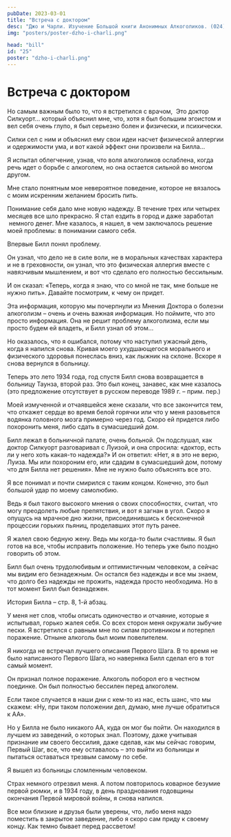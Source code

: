 ```yaml
---
pubDate: 2023-03-01
title: "Встреча с доктором"
desc: "Джо и Чарли. Изучение Большой книги Анонимных Алкоголиков. (024)"
img: "posters/poster-dzho-i-charli.png"

head: "bill"
id: "25"
poster: "dzho-i-charli.png"
---
```


# Встреча с доктором

Но самым важным было то, что я встретился с врачом,  Это доктор Силкуорт…
который объяснил мне, что, хотя я был большим эгоистом и вел себя очень глупо, я был серьезно болен и физически, и психически.

Силки сел с ним и объяснил ему свои идеи насчет физической аллергии и одержимости ума, и вот какой эффект они произвели на Билла…

Я испытал облегчение, узнав, что воля алкоголиков ослаблена, когда речь идет о борьбе с алкоголем, но она остается сильной во многом другом.

Мне стало понятным мое невероятное поведение, которое не вязалось с моим искренним желанием бросить пить.

Понимание себя дало мне новую надежду. В течение трех или четырех месяцев все шло прекрасно. Я стал ездить в город и даже заработал  немного денег. Мне казалось, я нашел, в чем заключалось решение моей проблемы: в понимании самого себя.

Впервые Билл понял проблему.

Он узнал, что дело не в силе воли, не в моральных качествах характера и не в греховности, он узнал, что это физическая аллергия вместе с навязчивым мышлением, и вот что сделало его полностью бессильным.

И он сказал: «Теперь, когда я знаю, что со мной не так, мне больше не нужно пить». Давайте посмотрим, к чему он придет.

Эта информация, которую мы почерпнули из Мнения Доктора о болезни алкоголизм – очень и очень важная информация. Но поймите, что это просто информация. Она не решит проблему алкоголизма, если мы просто будем ей владеть, и Билл узнал об этом…

Но оказалось, что я ошибался, потому что наступил ужасный день, когда я напился снова. Кривая моего ухудшающегося морального и физического здоровья понеслась вниз, как лыжник на склоне. Вскоре я снова вернулся в больницу.

Теперь это лето 1934 года, год спустя Билл снова возвращается в больницу Таунза, второй раз.
Это был конец, занавес, как мне казалось (это предложение отсутствует в русском переводе 1989 г. – прим. пер.)

Моей измученной и отчаявшейся жене сказали, что все закончится тем, что откажет сердце во время белой горячки или что у меня разовьется водянка головного мозга примерно через год. Скоро ей придется либо похоронить меня, либо сдать в сумасшедший дом.

Билл лежал в больничной палате, очень больной. Он подслушал, как доктор Силкуорт разговаривал с Луизой, и она спросила: «доктор, есть ли у него хоть какая-то надежда?» И он ответил: «Нет, я в это не верю, Луиза. Мы или похороним его, или сдадим в сумасшедший дом, потому что для Билла нет решения».
Мне не нужно было объяснять все это.

Я все понимал и почти смирился с таким концом. Конечно, это был большой удар по моему самолюбию.

Ведь я был такого высокого мнения о своих способностях, считал, что могу преодолеть любые препятствия, и вот я загнан в угол. Скоро я опущусь на мрачное дно жизни, присоединившись к бесконечной процессии горьких пьяниц, проделавших этот путь ранее.

Я жалел свою бедную жену. Ведь мы когда-то были счастливы. Я был готов на все, чтобы исправить положение. Но теперь уже было поздно говорить об этом.

Билл был очень трудолюбивым и оптимистичным человеком, а сейчас мы видим его безнадежным. Он остался без надежды и все мы знаем, что долго без надежды не прожить, надежда просто необходима. Но в тот момент Билл был безнадежен.

История Билла – стр. 8, 1-й абзац.

У меня нет слов, чтобы описать одиночество и отчаяние, которые я испытывал, горько жалея себя. Со всех сторон меня окружали зыбучие пески. Я встретился с равным мне по силам противником и потерпел поражение. Отныне алкоголь был моим повелителем.

Я никогда не встречал лучшего описания Первого Шага. В то время не было написанного Первого Шага, но наверняка Билл сделал его в тот самый момент.

Он признал полное поражение. Алкоголь поборол его в честном поединке. Он был полностью бессилен перед алкоголем.

Если такое случается в наши дни с кем-то из нас, есть шанс, что мы скажем: «Ну, при таком положении дел, думаю, мне лучше обратиться к АА».

Но у Билла не было никакого АА, куда он мог бы пойти. Он находился в лучшем из заведений, о которых знал. Поэтому, даже учитывая признание им своего бессилия, даже сделав, как мы сейчас говорим, Первый Шаг, все, что ему оставалось – это выйти из больницы и пытаться оставаться трезвым самому по себе.

Я вышел из больницы сломленным человеком.

Страх немного отрезвил меня. А потом повторилось коварное безумие первой рюмки, и в 1934 году, в день празднования годовщины окончания Первой мировой войны, я снова напился.

Все мои близкие и друзья были уверены, что, либо меня надо поместить в закрытое заведение, либо я скоро сам приду к своему концу. Как темно бывает перед рассветом!
